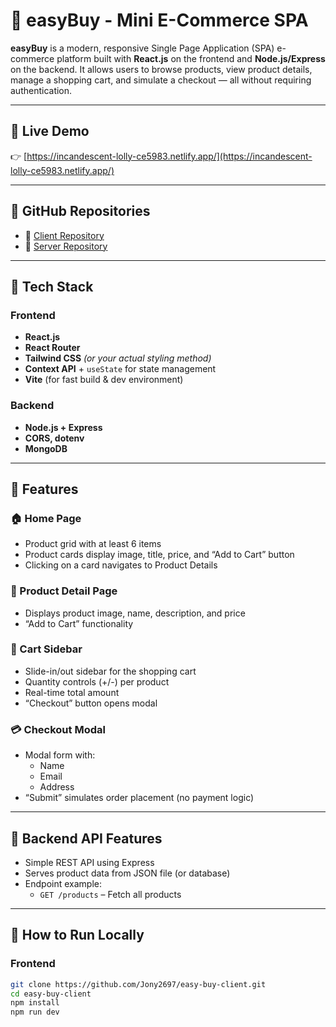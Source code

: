 # 🛒 easyBuy - Mini E-Commerce SPA

**easyBuy** is a modern, responsive Single Page Application (SPA) e-commerce platform built with **React.js** on the frontend and **Node.js/Express** on the backend. It allows users to browse products, view product details, manage a shopping cart, and simulate a checkout — all without requiring authentication.

---

## 🔗 Live Demo

👉 [https://incandescent-lolly-ce5983.netlify.app/](https://incandescent-lolly-ce5983.netlify.app/)

---

## 📁 GitHub Repositories

- 🔗 [Client Repository](https://github.com/Jony2697/easy-buy-client.git)
- 🔗 [Server Repository](https://github.com/Jony2697/easy-buy-server.git)

---

## 🧱 Tech Stack

### Frontend
- **React.js**
- **React Router**
- **Tailwind CSS** *(or your actual styling method)*
- **Context API** + `useState` for state management
- **Vite** (for fast build & dev environment)

### Backend
- **Node.js + Express**
- **CORS, dotenv**
- **MongoDB**

---

## 📄 Features

### 🏠 Home Page
- Product grid with at least 6 items
- Product cards display image, title, price, and “Add to Cart” button
- Clicking on a card navigates to Product Details

### 📃 Product Detail Page
- Displays product image, name, description, and price
- “Add to Cart” functionality

### 🛒 Cart Sidebar
- Slide-in/out sidebar for the shopping cart
- Quantity controls (+/-) per product
- Real-time total amount
- “Checkout” button opens modal

### 💳 Checkout Modal
- Modal form with:
  - Name
  - Email
  - Address
- “Submit” simulates order placement (no payment logic)

---

## 🧪 Backend API Features

- Simple REST API using Express
- Serves product data from JSON file (or database)
- Endpoint example:
  - `GET /products` – Fetch all products

---

## 🚀 How to Run Locally

### Frontend

```bash
git clone https://github.com/Jony2697/easy-buy-client.git
cd easy-buy-client
npm install
npm run dev 



